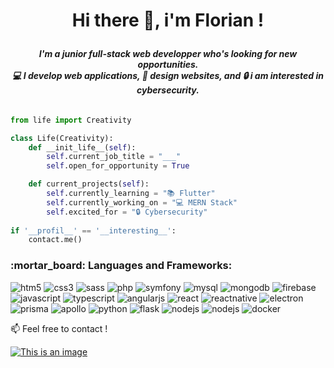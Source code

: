 # <p align="center">Hi there 👋, i'm Florian !</p >

###### <p align="center"> __I'm a junior full-stack web developper who's looking for new opportunities. <br />:computer: I develop web applications, :art: design websites, and :lock: i am interested in cybersecurity.__</p >
###### <p align="center"></p>
```python
from life import Creativity

class Life(Creativity):
    def __init_life__(self):
        self.current_job_title = "___"
        self.open_for_opportunity = True

    def current_projects(self):
        self.currently_learning = "📚 Flutter"
        self.currently_working_on = "💻 MERN Stack"
        self.excited_for = "🔒 Cybersecurity"
 
if '__profil__' == '__interesting__':
    contact.me()
```




<h3 align="left">:mortar_board: Languages and Frameworks:</h3>
<p align="left">
<img src="https://img.shields.io/badge/HTML5-E34F26?style=for-the-badge&logo=html5&logoColor=white" alt="htm5"/>
<img src="https://img.shields.io/badge/CSS3-1572B6?style=for-the-badge&logo=css3&logoColor=white" alt="css3" /> 
<img src="https://img.shields.io/badge/Sass-CC6699?style=for-the-badge&logo=sass&logoColor=white" alt="sass" /> 
<img src="https://img.shields.io/badge/PHP-777BB4?style=for-the-badge&logo=php&logoColor=white" alt="php"/>
<img src="https://img.shields.io/badge/Symfony-000000?style=for-the-badge&logo=Symfony&logoColor=white" alt="symfony"/>
<img src="https://img.shields.io/badge/MySQL-005C84?style=for-the-badge&logo=mysql&logoColor=white" alt="mysql"/>
<img src="https://img.shields.io/badge/MongoDB-4EA94B?style=for-the-badge&logo=mongodb&logoColor=white" alt="mongodb"/>
<img src="https://img.shields.io/badge/firebase-ffca28?style=for-the-badge&logo=firebase&logoColor=black" alt="firebase"/>
<img src="https://img.shields.io/badge/JavaScript-323330?style=for-the-badge&logo=javascript&logoColor=F7DF1E" alt="javascript"/>
<img src="https://img.shields.io/badge/TypeScript-007ACC?style=for-the-badge&logo=typescript&logoColor=white" alt="typescript"/>
<img src="https://img.shields.io/badge/AngularJS-E23237?style=for-the-badge&logo=angularjs&logoColor=white" alt="angularjs"/>
<img src="https://img.shields.io/badge/React-20232A?style=for-the-badge&logo=react&logoColor=61DAFB" alt="react"/>
<img src="https://img.shields.io/badge/React_Native-20232A?style=for-the-badge&logo=react&logoColor=61DAFB" alt="reactnative"/>
<img src="https://img.shields.io/badge/Electron-2B2E3A?style=for-the-badge&logo=electron&logoColor=9FEAF9" alt="electron"/>
<img src="https://img.shields.io/badge/Prisma-3982CE?style=for-the-badge&logo=Prisma&logoColor=white" alt="prisma"/>
<img src="https://img.shields.io/badge/Apollo%20GraphQL-311C87?&style=for-the-badge&logo=Apollo%20GraphQL&logoColor=white" alt="apollo"/>
<img src="https://img.shields.io/badge/Python-FFD43B?style=for-the-badge&logo=python&logoColor=blue" alt="python"/>
<img src="https://img.shields.io/badge/Flask-000000?style=for-the-badge&logo=flask&logoColor=white" alt="flask"/>
<img src="https://img.shields.io/badge/Node.js-339933?style=for-the-badge&logo=nodedotjs&logoColor=white" alt="nodejs"/>
<img src="https://img.shields.io/badge/Express.js-000000?style=for-the-badge&logo=express&logoColor=white" alt="nodejs"/>
<img src="https://img.shields.io/badge/Docker-2CA5E0?style=for-the-badge&logo=docker&logoColor=white" alt="docker"/>
</p>

📫 Feel free to contact !

<a href='https://www.linkedin.com/in/florianhooghordel/'>![This is an image](https://img.shields.io/badge/LinkedIn-0077B5?style=for-the-badge&logo=linkedin&logoColor=white)</a>


<!---
VliegendeHollander/VliegendeHollander is a ✨ special ✨ repository because its `README.md` (this file) appears on your GitHub profile.
You can click the Preview link to take a look at your changes.
--->
